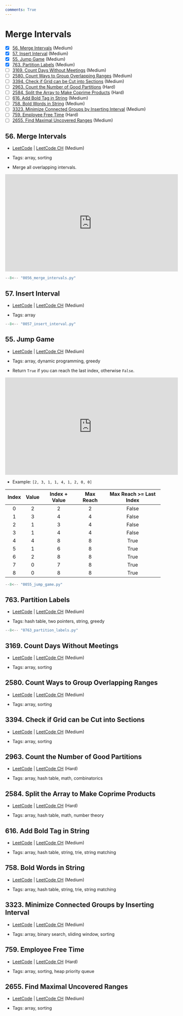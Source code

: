 ```yaml
---
comments: True
---
```


# Merge Intervals

- [x] [56. Merge Intervals](https://leetcode.cn/problems/merge-intervals/) (Medium)
- [x] [57. Insert Interval](https://leetcode.cn/problems/insert-interval/) (Medium)
- [x] [55. Jump Game](https://leetcode.cn/problems/jump-game/) (Medium)
- [x] [763. Partition Labels](https://leetcode.cn/problems/partition-labels/) (Medium)
- [ ] [3169. Count Days Without Meetings](https://leetcode.cn/problems/count-days-without-meetings/) (Medium)
- [ ] [2580. Count Ways to Group Overlapping Ranges](https://leetcode.cn/problems/count-ways-to-group-overlapping-ranges/) (Medium)
- [ ] [3394. Check if Grid can be Cut into Sections](https://leetcode.cn/problems/check-if-grid-can-be-cut-into-sections/) (Medium)
- [ ] [2963. Count the Number of Good Partitions](https://leetcode.cn/problems/count-the-number-of-good-partitions/) (Hard)
- [ ] [2584. Split the Array to Make Coprime Products](https://leetcode.cn/problems/split-the-array-to-make-coprime-products/) (Hard)
- [ ] [616. Add Bold Tag in String](https://leetcode.cn/problems/add-bold-tag-in-string/) (Medium)
- [ ] [758. Bold Words in String](https://leetcode.cn/problems/bold-words-in-string/) (Medium)
- [ ] [3323. Minimize Connected Groups by Inserting Interval](https://leetcode.cn/problems/minimize-connected-groups-by-inserting-interval/) (Medium)
- [ ] [759. Employee Free Time](https://leetcode.cn/problems/employee-free-time/) (Hard)
- [ ] [2655. Find Maximal Uncovered Ranges](https://leetcode.cn/problems/find-maximal-uncovered-ranges/) (Medium)

## 56. Merge Intervals

-   [LeetCode](https://leetcode.com/problems/merge-intervals/) | [LeetCode CH](https://leetcode.cn/problems/merge-intervals/) (Medium)

-   Tags: array, sorting
-   Merge all overlapping intervals.

<iframe width="560" height="315" src="https://www.youtube.com/embed/44H3cEC2fFM?si=J-Jr_Fg2eDse3-de" title="YouTube video player" frameborder="0" allow="accelerometer; autoplay; clipboard-write; encrypted-media; gyroscope; picture-in-picture; web-share" referrerpolicy="strict-origin-when-cross-origin" allowfullscreen></iframe>

```python title="56. Merge Intervals - Python Solution"
--8<-- "0056_merge_intervals.py"
```

## 57. Insert Interval

-   [LeetCode](https://leetcode.com/problems/insert-interval/) | [LeetCode CH](https://leetcode.cn/problems/insert-interval/) (Medium)

-   Tags: array

```python title="57. Insert Interval - Python Solution"
--8<-- "0057_insert_interval.py"
```

## 55. Jump Game

-   [LeetCode](https://leetcode.com/problems/jump-game/) | [LeetCode CH](https://leetcode.cn/problems/jump-game/) (Medium)

-   Tags: array, dynamic programming, greedy
-   Return `True` if you can reach the last index, otherwise `False`.

<iframe width="560" height="315" src="https://www.youtube.com/embed/Yan0cv2cLy8?si=musT5NViPicljg7x" title="YouTube video player" frameborder="0" allow="accelerometer; autoplay; clipboard-write; encrypted-media; gyroscope; picture-in-picture; web-share" referrerpolicy="strict-origin-when-cross-origin" allowfullscreen></iframe>

-   Example: `[2, 3, 1, 1, 4, 1, 2, 0, 0]`

| Index | Value | Index + Value | Max Reach | Max Reach >= Last Index |
| :---: | :---: | :-----------: | :-------: | :---------------------: |
|   0   |   2   |       2       |     2     |          False          |
|   1   |   3   |       4       |     4     |          False          |
|   2   |   1   |       3       |     4     |          False          |
|   3   |   1   |       4       |     4     |          False          |
|   4   |   4   |       8       |     8     |          True           |
|   5   |   1   |       6       |     8     |          True           |
|   6   |   2   |       8       |     8     |          True           |
|   7   |   0   |       7       |     8     |          True           |
|   8   |   0   |       8       |     8     |          True           |

```python title="55. Jump Game - Python Solution"
--8<-- "0055_jump_game.py"
```

## 763. Partition Labels

-   [LeetCode](https://leetcode.com/problems/partition-labels/) | [LeetCode CH](https://leetcode.cn/problems/partition-labels/) (Medium)

-   Tags: hash table, two pointers, string, greedy

```python title="763. Partition Labels - Python Solution"
--8<-- "0763_partition_labels.py"
```

## 3169. Count Days Without Meetings

-   [LeetCode](https://leetcode.com/problems/count-days-without-meetings/) | [LeetCode CH](https://leetcode.cn/problems/count-days-without-meetings/) (Medium)

-   Tags: array, sorting

## 2580. Count Ways to Group Overlapping Ranges

-   [LeetCode](https://leetcode.com/problems/count-ways-to-group-overlapping-ranges/) | [LeetCode CH](https://leetcode.cn/problems/count-ways-to-group-overlapping-ranges/) (Medium)

-   Tags: array, sorting

## 3394. Check if Grid can be Cut into Sections

-   [LeetCode](https://leetcode.com/problems/check-if-grid-can-be-cut-into-sections/) | [LeetCode CH](https://leetcode.cn/problems/check-if-grid-can-be-cut-into-sections/) (Medium)

-   Tags: array, sorting

## 2963. Count the Number of Good Partitions

-   [LeetCode](https://leetcode.com/problems/count-the-number-of-good-partitions/) | [LeetCode CH](https://leetcode.cn/problems/count-the-number-of-good-partitions/) (Hard)

-   Tags: array, hash table, math, combinatorics

## 2584. Split the Array to Make Coprime Products

-   [LeetCode](https://leetcode.com/problems/split-the-array-to-make-coprime-products/) | [LeetCode CH](https://leetcode.cn/problems/split-the-array-to-make-coprime-products/) (Hard)

-   Tags: array, hash table, math, number theory

## 616. Add Bold Tag in String

-   [LeetCode](https://leetcode.com/problems/add-bold-tag-in-string/) | [LeetCode CH](https://leetcode.cn/problems/add-bold-tag-in-string/) (Medium)

-   Tags: array, hash table, string, trie, string matching

## 758. Bold Words in String

-   [LeetCode](https://leetcode.com/problems/bold-words-in-string/) | [LeetCode CH](https://leetcode.cn/problems/bold-words-in-string/) (Medium)

-   Tags: array, hash table, string, trie, string matching

## 3323. Minimize Connected Groups by Inserting Interval

-   [LeetCode](https://leetcode.com/problems/minimize-connected-groups-by-inserting-interval/) | [LeetCode CH](https://leetcode.cn/problems/minimize-connected-groups-by-inserting-interval/) (Medium)

-   Tags: array, binary search, sliding window, sorting

## 759. Employee Free Time

-   [LeetCode](https://leetcode.com/problems/employee-free-time/) | [LeetCode CH](https://leetcode.cn/problems/employee-free-time/) (Hard)

-   Tags: array, sorting, heap priority queue

## 2655. Find Maximal Uncovered Ranges

-   [LeetCode](https://leetcode.com/problems/find-maximal-uncovered-ranges/) | [LeetCode CH](https://leetcode.cn/problems/find-maximal-uncovered-ranges/) (Medium)

-   Tags: array, sorting
